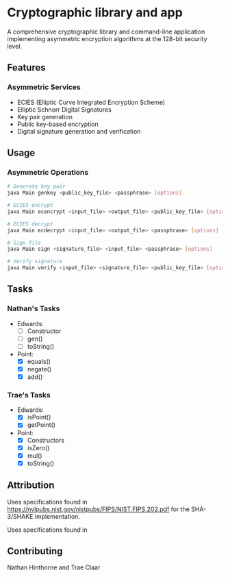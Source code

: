 # Cryptographic library and app

A comprehensive cryptographic library and command-line application implementing asymmetric encryption algorithms at the 128-bit security level.

## Features

### Asymmetric Services

- ECIES (Elliptic Curve Integrated Encryption Scheme)
- Elliptic Schnorr Digital Signatures
- Key pair generation
- Public key-based encryption
- Digital signature generation and verification

## Usage

### Asymmetric Operations

```bash
# Generate key pair
java Main genkey <public_key_file> <passphrase> [options]

# ECIES encrypt
java Main ecencrypt <input_file> <output_file> <public_key_file> [options]

# ECIES decrypt
java Main ecdecrypt <input_file> <output_file> <passphrase> [options]

# Sign file
java Main sign <signature_file> <input_file> <passphrase> [options]

# Verify signature
java Main verify <input_file> <signature_file> <public_key_file> [options]
```

## Tasks

### Nathan's Tasks

- Edwards:
  - [ ] Constructor
  - [ ] gen()
  - [ ] toString()

- Point:
  - [x] equals()
  - [x] negate()
  - [x] add()

### Trae's Tasks

- Edwards:
  - [x] isPoint()
  - [x] getPoint()

- Point:
  - [x] Constructors
  - [x] isZero()
  - [x] mul()
  - [x] toString()

## Attribution

Uses specifications found in https://nvlpubs.nist.gov/nistpubs/FIPS/NIST.FIPS.202.pdf for the SHA-3/SHAKE implementation.

Uses specifications found in 

## Contributing

Nathan Hinthorne and Trae Claar
